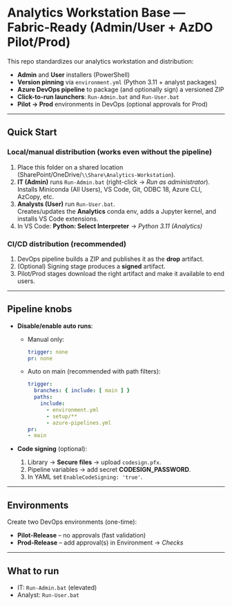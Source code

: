 # Analytics Workstation Base — Fabric-Ready (Admin/User + AzDO Pilot/Prod)

This repo standardizes our analytics workstation and distribution:

- **Admin** and **User** installers (PowerShell)
- **Version pinning** via `environment.yml` (Python 3.11 + analyst packages)
- **Azure DevOps pipeline** to package (and optionally sign) a versioned ZIP
- **Click-to-run launchers**: `Run-Admin.bat` and `Run-User.bat`
- **Pilot → Prod** environments in DevOps (optional approvals for Prod)

---

## Quick Start

### Local/manual distribution (works even without the pipeline)
1. Place this folder on a shared location (SharePoint/OneDrive/`\\Share\Analytics-Workstation`).
2. **IT (Admin)** runs `Run-Admin.bat` (right-click → *Run as administrator*).  
   Installs Miniconda (All Users), VS Code, Git, ODBC 18, Azure CLI, AzCopy, etc.
3. **Analysts (User)** run `Run-User.bat`.  
   Creates/updates the **Analytics** conda env, adds a Jupyter kernel, and installs VS Code extensions.
4. In VS Code: **Python: Select Interpreter** → *Python 3.11 (Analytics)*

### CI/CD distribution (recommended)
1. DevOps pipeline builds a ZIP and publishes it as the **drop** artifact.
2. (Optional) Signing stage produces a **signed** artifact.
3. Pilot/Prod stages download the right artifact and make it available to end users.

---

## Pipeline knobs

- **Disable/enable auto runs**:  
  - Manual only:  
    ```yaml
    trigger: none
    pr: none
    ```
  - Auto on main (recommended with path filters):  
    ```yaml
    trigger:
      branches: { include: [ main ] }
      paths:
        include:
          - environment.yml
          - setup/**
          - azure-pipelines.yml
    pr:
    - main
    ```

- **Code signing** (optional):
  1. Library → **Secure files** → upload `codesign.pfx`.
  2. Pipeline variables → add secret **CODESIGN_PASSWORD**.
  3. In YAML set `EnableCodeSigning: 'true'`.

---

## Environments

Create two DevOps environments (one-time):
- **Pilot-Release** – no approvals (fast validation)
- **Prod-Release** – add approval(s) in Environment → *Checks*

---

## What to run

- IT: `Run-Admin.bat` (elevated)
- Analyst: `Run-User.bat`
